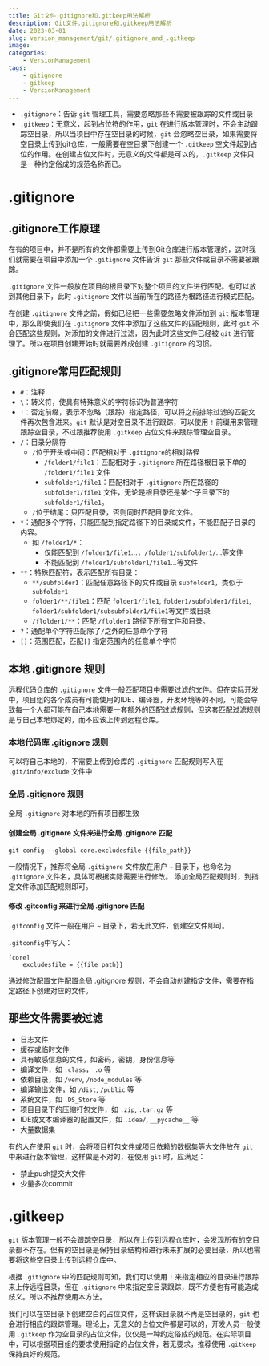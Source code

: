 ```yaml
---
title: Git文件.gitignore和.gitkeep用法解析
description: Git文件.gitignore和.gitkeep用法解析
date: 2023-03-01
slug: version_management/git/.gitignore_and_.gitkeep
image: 
categories:
    - VersionManagement
tags:
    - gitignore
    - gitkeep
    - VersionManagement
---
```


- `.gitignore`：告诉 `git` 管理工具，需要忽略那些不需要被跟踪的文件或目录
- `.gitkeep`：无意义，起到占位符的作用，`git` 在进行版本管理时，不会主动跟踪空目录，所以当项目中存在空目录的时候，`git` 会忽略空目录，如果需要将空目录上传到git仓库，一般需要在空目录下创建一个 `.gitkeep` 空文件起到占位的作用。在创建占位文件时，无意义的文件都是可以的，`.gitkeep` 文件只是一种约定俗成的规范名称而已。

# .gitignore

## .gitignore工作原理

在有的项目中，并不是所有的文件都需要上传到Git仓库进行版本管理的，这时我们就需要在项目中添加一个 `.gitignore` 文件告诉 `git` 那些文件或目录不需要被跟踪。

`.gitignore` 文件一般放在项目的根目录下对整个项目的文件进行匹配。也可以放到其他目录下，此时 `.gitignore` 文件以当前所在的路径为根路径进行模式匹配。

在创建 `.gitignore` 文件之前，假如已经把一些需要忽略文件添加到 `git` 版本管理中，那么即使我们在 `.gitignore` 文件中添加了这些文件的匹配规则，此时 `git` 不会匹配这些规则，对添加的文件进行过滤，因为此时这些文件已经被 `git` 进行管理了。所以在项目创建开始时就需要养成创建 `.gitignore` 的习惯。

## .gitignore常用匹配规则

- `#`：注释
- `\`：转义符，使具有特殊意义的字符标识为普通字符
- `!`：否定前缀，表示不忽略（跟踪）指定路径，可以将之前排除过滤的匹配文件再次包含进来。`git` 默认是对空目录不进行跟踪，可以使用 `!` 前缀用来管理跟踪空目录，不过跟推荐使用 `.gitkeep` 占位文件来跟踪管理空目录。
- `/`：目录分隔符
  - `/`位于开头或中间：匹配相对于 `.gitignore`的相对路径
    - `/folder1/file1`：匹配相对于 `.gitignore` 所在路径根目录下单的 `/folder1/file1` 文件
    - `subfolder1/file1`：匹配相对于 `.gitignore` 所在路径的 `subfolder1/file1` 文件，无论是根目录还是某个子目录下的 `subfolder1/file1`。
  - `/`位于结尾：只匹配目录，否则同时匹配目录和文件。
- `*`：通配多个字符，只能匹配到指定路径下的目录或文件，不能匹配子目录的内容。
  - 如 `/folder1/*`：
    - 仅能匹配到 `/folder1/file1`...，`/folder1/subfolder1/`...等文件
    - 不能匹配到 `/folder1/subfolder1/file1`...等文件
- `**`：特殊匹配符，表示匹配所有目录：
  - `**/subfolder1`：匹配任意路径下的文件或目录 `subfolder1`，类似于 `subfolder1`
  - `folder1/**/file1`：匹配 `folder1/file1`, `folder1/subfolder1/file1`, `folder1/subfolder1/subsubfolder1/file1`等文件或目录
  - `/flolder1/**`：匹配 `/flolder1` 路径下所有文件和目录。
- `?`：通配单个字符匹配除了`/`之外的任意单个字符
- `[]`：范围匹配，匹配`[]` 指定范围内的任意单个字符

## 本地 .gitignore 规则

远程代码仓库的 `.gitignore` 文件一般匹配项目中需要过滤的文件。但在实际开发中，项目组的各个成员有可能使用的IDE、编译器，开发环境等的不同，可能会导致每一个人都可能在自己本地需要一套额外的匹配过滤规则，但这套匹配过滤规则是与自己本地绑定的，而不应该上传到远程仓库。

### 本地代码库 .gitignore 规则

可以将自己本地的，不需要上传到仓库的 `.gitignore` 匹配规则写入在 `.git/info/exclude` 文件中

### 全局 .gitignore 规则

全局 `.gitignore` 对本地的所有项目都生效

#### 创建全局 .gitignore 文件来进行全局 .gitignore 匹配

```shell
git config --global core.excludesfile {{file_path}}
```

一般情况下，推荐将全局 `.gitignore` 文件放在用户 `~` 目录下，也命名为 `.gitignore` 文件名，具体可根据实际需要进行修改。
添加全局匹配规则时，到指定文件添加匹配规则即可。

#### 修改 .gitconfig 来进行全局 .gitignore 匹配

`.gitconfig` 文件一般在用户 `~` 目录下，若无此文件，创建空文件即可。

`.gitconfig`中写入：

```shell
[core]
	excludesfile = {{file_path}}
```

通过修改配置文件配置全局 .gitignore 规则，不会自动创建指定文件，需要在指定路径下创建对应的文件。

## 那些文件需要被过滤

- 日志文件
- 缓存或临时文件
- 具有敏感信息的文件，如密码，密钥，身份信息等
- 编译文件，如 `.class`， `.o` 等
- 依赖目录，如 `/venv`, `/node_modules` 等
- 编译输出文件，如 `/dist`, `/public` 等
- 系统文件，如 `.DS_Store` 等
- 项目目录下的压缩打包文件，如 `.zip`, `.tar.gz` 等
- IDE或文本编译器的配置文件，如 `.idea/`, `__pycache__` 等
- 大量数据集

有的人在使用 `git` 时，会将项目打包文件或项目依赖的数据集等大文件放在 `git` 中来进行版本管理，这样做是不对的，在使用 `git` 时，应满足：
- 禁止push提交大文件
- 少量多次commit

# .gitkeep

`git` 版本管理一般不会跟踪空目录，所以在上传到远程仓库时，会发现所有的空目录都不存在。但有的空目录是保持目录结构和进行未来扩展的必要目录，所以也需要将这些空目录上传到远程仓库中。

根据 `.gitignore` 中的匹配规则可知，我们可以使用 `!` 来指定相应的目录进行跟踪来上传远程目录，但在 `.gitignore` 中来指定空目录跟踪，既不方便也有可能造成歧义。所以不推荐使用本方法。

我们可以在空目录下创建空白的占位文件，这样该目录就不再是空目录的，`git` 也会进行相应的跟踪管理。理论上，无意义的占位文件都是可以的，开发人员一般使用 `.gitkeep` 作为空目录的占位文件，仅仅是一种约定俗成的规范。在实际项目中，可以根据项目组的要求使用指定的占位文件，若无要求，推荐使用 `.gitkeep` 保持良好的规范。